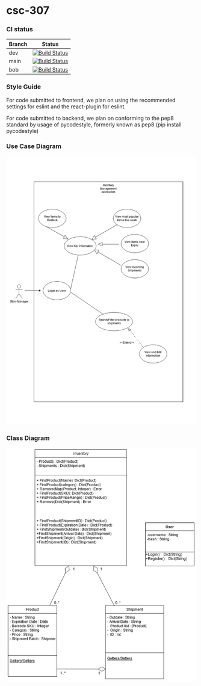 # csc-307
### CI status
| Branch | Status |
|---|---|
|dev|[![Build Status](https://travis-ci.com/Bob-Loth/csc-307.svg?branch=dev)](https://travis-ci.com/Bob-Loth/csc-307)|
|main| [![Build Status](https://travis-ci.com/Bob-Loth/csc-307.svg?branch=main)](https://travis-ci.com/Bob-Loth/csc-307)|
|bob|[![Build Status](https://travis-ci.com/Bob-Loth/csc-307.svg?branch=bob)](https://travis-ci.com/Bob-Loth/csc-307)|

### Style Guide

For code submitted to frontend, we plan on using the recommended settings for eslint and the react-plugin for eslint.

For code submitted to backend, we plan on conforming to the pep8 standard by usage of pycodestyle, formerly known as pep8 (pip install pycodestyle)



### Use Case Diagram
![image](./documentation/Use-Cases(1).png)
### Class Diagram
![image](documentation/UML-Diagram.png)
